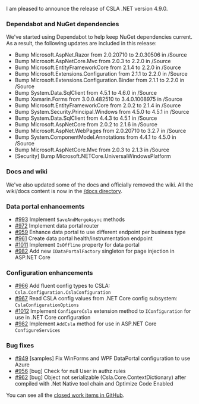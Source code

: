 I am pleased to announce the release of CSLA .NET version 4.9.0.

### Dependabot and NuGet dependencies
We've started using Dependabot to help keep NuGet dependencies current. As a result, the following updates are included in this release:

* Bump Microsoft.AspNet.Razor from 2.0.20710 to 2.0.30506 in /Source
* Bump Microsoft.AspNetCore.Mvc from 2.0.3 to 2.2.0 in /Source
* Bump Microsoft.EntityFrameworkCore from 2.1.4 to 2.2.0 in /Source
* Bump Microsoft.Extensions.Configuration from 2.1.1 to 2.2.0 in /Source
* Bump Microsoft.Extensions.Configuration.Binder from 2.1.1 to 2.2.0 in /Source
* Bump System.Data.SqlClient from 4.5.1 to 4.6.0 in /Source
* Bump Xamarin.Forms from 3.0.0.482510 to 3.4.0.1008975 in /Source
* Bump Microsoft.EntityFrameworkCore from 2.0.2 to 2.1.4 in /Source 
* Bump System.Security.Principal.Windows from 4.5.0 to 4.5.1 in /Source 
* Bump System.Data.SqlClient from 4.4.3 to 4.5.1 in /Source 
* Bump Microsoft.AspNetCore from 2.0.2 to 2.1.6 in /Source 
* Bump Microsoft.AspNet.WebPages from 2.0.20710 to 3.2.7 in /Source 
* Bump System.ComponentModel.Annotations from 4.4.1 to 4.5.0 in /Source 
* Bump Microsoft.AspNetCore.Mvc from 2.0.3 to 2.1.3 in /Source 
* [Security] Bump Microsoft.NETCore.UniversalWindowsPlatform 

### Docs and wiki
We've also updated some of the docs and officially removed the wiki. All the wiki/docs content is now in the [/docs directory](https://github.com/MarimerLLC/csla/blob/master/docs/index.md).

### Data portal enhancements

* [#993](https://github.com/marimerllc/csla/issues/993) Implement `SaveAndMergeAsync` methods 
* [#972](https://github.com/marimerllc/csla/issues/972) Implement data portal router
* [#959](https://github.com/marimerllc/csla/issues/959) Enhance data portal to use different endpoint per business type
* [#961](https://github.com/marimerllc/csla/issues/961) Create data portal health/instrumentation endpoint
* [#1011](https://github.com/marimerllc/csla/issues/1011) Implement `IsOffline` property for data portal
* [#982](https://github.com/marimerllc/csla/issues/982) Add new `IDataPortalFactory` singleton for page injection in ASP.NET Core

### Configuration enhancements

* [#966](https://github.com/marimerllc/csla/issues/966) Add fluent config types to CSLA: `Csla.Configuration.CslaConfiguration`
* [#967](https://github.com/marimerllc/csla/issues/967) Read CSLA config values from .NET Core config subsystem: `CslaConfigurationOptions`
* [#1012](https://github.com/marimerllc/csla/issues/1012) Implement `ConfigureCsla` extension method to `IConfiguration` for use in .NET Core configuration
* [#982](https://github.com/marimerllc/csla/issues/982) Implement `AddCsla` method for use in ASP.NET Core `ConfigureServices` 

### Bug fixes

* [#949](https://github.com/marimerllc/csla/issues/949) [samples] Fix WinForms and WPF DataPortal configuration to use Azure
* [#956](https://github.com/marimerllc/csla/issues/956) [bug] Check for null User in authz rules 
* [#962](https://github.com/marimerllc/csla/issues/962) [bug] Object not serializable (Csla.Core.ContextDictionary) after compiled with .Net Native tool chain and Optimize Code Enabled

You can see all the [closed work items in GitHub](https://github.com/MarimerLLC/csla/projects/4).
